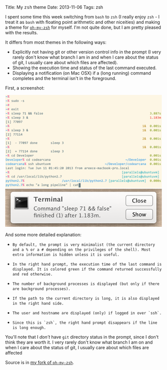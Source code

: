 Title: My <tt>zsh</tt> theme
Date: 2013-11-06
Tags: zsh

I spent some time this week switching from `bash` to `zsh` (I really enjoy
`zsh` - I treat it as `bash` with floating point arithmetic and other
niceities)
and making a theme for
[`oh-my-zsh`](https://github.com/robbyrussell/oh-my-zsh) 
for myself. I'm not quite done, but I am pretty pleased with
the results. 

It differs from most themes in the following ways:
-    Explicitly not having git or other version control info in the prompt (I very rarely don't know what branch I am in and when I care about the status of git, I usually care about which files are affected).
-    Showing the execution time and status of the last command executed.
-    Displaying a notification (on Mac OSX) if a (long running) command completes and the terminal isn't in the foreground.

First, a screenshot:


![`zsh` theme](|filename|/../images/zsh_theme.png "My `zsh` theme")
![`zsh` theme popup](|filename|/../images/zsh_theme_popup.png "A sample notification - click to focus on the terminal window.")

And some more detailed explanation:

-     By default, the prompt is very minimalist (the current directory and a % or a # depending on the privileges of the shell). Most extra information is hidden unless it is useful.
-     In the right hand prompt, the execution time of the last command is displayed. It is colored green if the command returned successfully and red otherwise.
-     The number of background processes is displayed (but only if there are background processes).
-     If the path to the current directory is long, it is also displayed in the right hand side.
-     The user and hostname are displayed (only) if logged in over `ssh`.
-     Since this is `zsh`, the right hand prompt disappears if the line is long enough.

You'll note that I *don't* have `git` directory status in the prompt, since I
don't think they are worth it. 
I very rarely don't know what branch I am on and when I care about the status
of git, I usually care about which files are affected

Source is in [my fork of `oh-my-zsh`](https://github.com/awreece/oh-my-zsh/blob/master/themes/awreece.zsh-theme).
